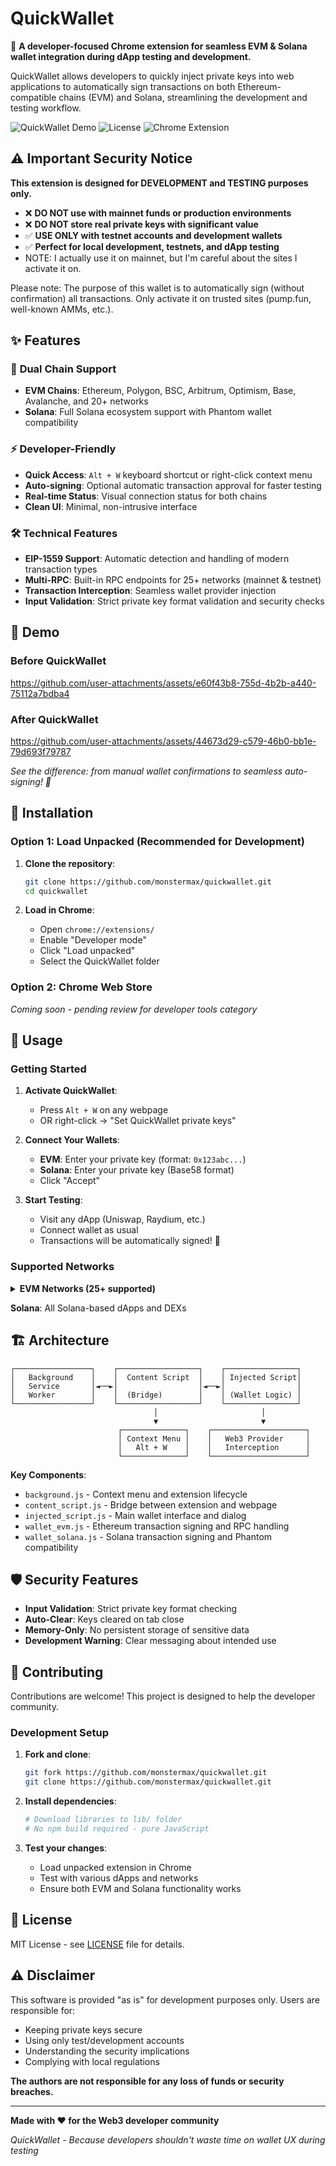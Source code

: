 # QuickWallet

🚀 **A developer-focused Chrome extension for seamless EVM & Solana wallet integration during dApp testing and development.**

QuickWallet allows developers to quickly inject private keys into web applications to automatically sign transactions on both Ethereum-compatible chains (EVM) and Solana, streamlining the development and testing workflow.

![QuickWallet Demo](https://img.shields.io/badge/version-1.0.0-blue) ![License](https://img.shields.io/badge/license-MIT-green) ![Chrome Extension](https://img.shields.io/badge/platform-Chrome%20Extension-yellow)

## ⚠️ Important Security Notice

**This extension is designed for DEVELOPMENT and TESTING purposes only.** 

- ❌ **DO NOT use with mainnet funds or production environments**
- ❌ **DO NOT store real private keys with significant value**
- ✅ **USE ONLY with testnet accounts and development wallets**
- ✅ **Perfect for local development, testnets, and dApp testing**
- NOTE: I actually use it on mainnet, but I'm careful about the sites I activate it on.

Please note: The purpose of this wallet is to automatically sign (without confirmation) all transactions.
Only activate it on trusted sites (pump.fun, well-known AMMs, etc.).

## ✨ Features

### 🔗 **Dual Chain Support**
- **EVM Chains**: Ethereum, Polygon, BSC, Arbitrum, Optimism, Base, Avalanche, and 20+ networks
- **Solana**: Full Solana ecosystem support with Phantom wallet compatibility

### ⚡ **Developer-Friendly**
- **Quick Access**: `Alt + W` keyboard shortcut or right-click context menu
- **Auto-signing**: Optional automatic transaction approval for faster testing
- **Real-time Status**: Visual connection status for both chains
- **Clean UI**: Minimal, non-intrusive interface

### 🛠 **Technical Features**
- **EIP-1559 Support**: Automatic detection and handling of modern transaction types
- **Multi-RPC**: Built-in RPC endpoints for 25+ networks (mainnet & testnet)
- **Transaction Interception**: Seamless wallet provider injection
- **Input Validation**: Strict private key format validation and security checks

## 🎥 Demo

### Before QuickWallet
https://github.com/user-attachments/assets/e60f43b8-755d-4b2b-a440-75112a7bdba4

### After QuickWallet
https://github.com/user-attachments/assets/44673d29-c579-46b0-bb1e-79d693f79787

*See the difference: from manual wallet confirmations to seamless auto-signing! 🚀*


## 🚀 Installation

### Option 1: Load Unpacked (Recommended for Development)

1. **Clone the repository**:
   ```bash
   git clone https://github.com/monstermax/quickwallet.git
   cd quickwallet
   ```

2. **Load in Chrome**:
   - Open `chrome://extensions/`
   - Enable "Developer mode"
   - Click "Load unpacked"
   - Select the QuickWallet folder

### Option 2: Chrome Web Store
*Coming soon - pending review for developer tools category*

## 📖 Usage

### Getting Started

1. **Activate QuickWallet**:
   - Press `Alt + W` on any webpage
   - OR right-click → "Set QuickWallet private keys"

2. **Connect Your Wallets**:
   - **EVM**: Enter your private key (format: `0x123abc...`)
   - **Solana**: Enter your private key (Base58 format)
   - Click "Accept"

3. **Start Testing**:
   - Visit any dApp (Uniswap, Raydium, etc.)
   - Connect wallet as usual
   - Transactions will be automatically signed! 🎉

### Supported Networks

<details>
<summary><b>EVM Networks (25+ supported)</b></summary>

**Mainnets**:
- Ethereum, Polygon, BSC, Arbitrum, Optimism, Base
- Avalanche, Fantom, Scroll, Sonic, Abstract
- Soneium, HyperEVM, Berachain, Monad

**Testnets**:
- Sepolia, Base Sepolia, Arbitrum Sepolia
- Optimism Sepolia, Scroll Sepolia, BSC Testnet
- Avalanche Fuji, Berachain Bepolia
- Monad Testnet, MegaETH Testnet

</details>

**Solana**: All Solana-based dApps and DEXs


## 🏗 Architecture

```
┌─────────────────┐    ┌──────────────────┐    ┌────────────────┐
│   Background    │    │  Content Script  │    │ Injected Script│
│   Service       │◄──►│                  │◄──►│                │
│   Worker        │    │  (Bridge)        │    │ (Wallet Logic) │
└─────────────────┘    └──────────────────┘    └────────────────┘
                                │                       │
                                ▼                       ▼
                        ┌──────────────┐    ┌─────────────────────┐
                        │ Context Menu │    │   Web3 Provider     │
                        │   Alt + W    │    │   Interception      │
                        └──────────────┘    └─────────────────────┘
```

**Key Components**:
- `background.js` - Context menu and extension lifecycle
- `content_script.js` - Bridge between extension and webpage
- `injected_script.js` - Main wallet interface and dialog
- `wallet_evm.js` - Ethereum transaction signing and RPC handling
- `wallet_solana.js` - Solana transaction signing and Phantom compatibility

## 🛡 Security Features

- **Input Validation**: Strict private key format checking
- **Auto-Clear**: Keys cleared on tab close
- **Memory-Only**: No persistent storage of sensitive data
- **Development Warning**: Clear messaging about intended use

## 🤝 Contributing

Contributions are welcome! This project is designed to help the developer community.

### Development Setup

1. **Fork and clone**:
   ```bash
   git fork https://github.com/monstermax/quickwallet.git
   git clone https://github.com/monstermax/quickwallet.git
   ```

2. **Install dependencies**:
   ```bash
   # Download libraries to lib/ folder
   # No npm build required - pure JavaScript
   ```

3. **Test your changes**:
   - Load unpacked extension in Chrome
   - Test with various dApps and networks
   - Ensure both EVM and Solana functionality works

## 📄 License

MIT License - see [LICENSE](LICENSE) file for details.

## ⚠️ Disclaimer

This software is provided "as is" for development purposes only. Users are responsible for:
- Keeping private keys secure
- Using only test/development accounts
- Understanding the security implications
- Complying with local regulations

**The authors are not responsible for any loss of funds or security breaches.**

---

**Made with ❤️ for the Web3 developer community**

*QuickWallet - Because developers shouldn't waste time on wallet UX during testing*
